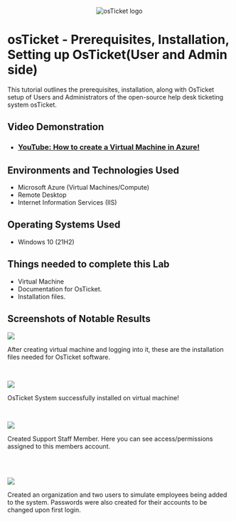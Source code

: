 <p align="center">
<img src="https://i.imgur.com/Clzj7Xs.png" alt="osTicket logo"/>
</p>

<h1>osTicket - Prerequisites, Installation, Setting up OsTicket(User and Admin side)</h1>
This tutorial outlines the prerequisites, installation, along with OsTicket setup of Users and Administrators of the open-source help desk ticketing system osTicket.<br />


<h2>Video Demonstration</h2>

- ### [YouTube: How to create a Virtual Machine in Azure!](https://youtu.be/R0cFU5XJScc)

<h2>Environments and Technologies Used</h2>

- Microsoft Azure (Virtual Machines/Compute)
- Remote Desktop
- Internet Information Services (IIS)

<h2>Operating Systems Used </h2>

- Windows 10</b> (21H2)

<h2>Things needed to complete this Lab</h2>

- Virtual Machine 
- Documentation for OsTicket.
- Installation files.

<h2>Screenshots of Notable Results</h2>

<p>
<img src="https://github.com/user-attachments/assets/1466231a-bf9f-4636-b790-9ed7493933a8"/>
</p>
<p>
After creating virtual machine and logging into it, these are the installation files needed for OsTicket software.
</p>
<br />

<p>
<img src="https://github.com/user-attachments/assets/0872c6cc-339d-4ff5-83af-2d419857c8fb"/>
</p>
<p>
OsTicket System successfully installed on virtual machine!
</p>
<br />

<p>
<img src="https://github.com/user-attachments/assets/85a27ab6-5f7c-4f36-b72a-f35df7eee960"/>
</p>
<p>
Created Support Staff Member. Here you can see access/permissions assigned to this members account.
</p>
<br />
<br />

<p>
<img src="https://github.com/user-attachments/assets/65da0ea8-290e-4238-8f78-b806f8e52dee"/>
</p>
<p>
Created an organization and two users to simulate employees being added to the system. Passwords were also created for their accounts to be changed upon first login.
</p>
<br />

